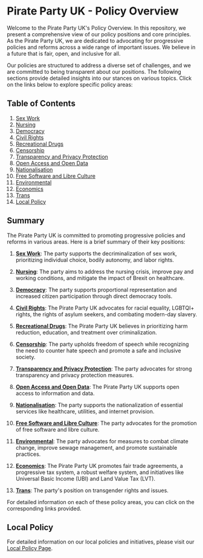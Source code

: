 # Pirate Party UK - Policy Overview

Welcome to the Pirate Party UK's Policy Overview. In this repository, we present a comprehensive view of our policy positions and core principles. As the Pirate Party UK, we are dedicated to advocating for progressive policies and reforms across a wide range of important issues. We believe in a future that is fair, open, and inclusive for all.

Our policies are structured to address a diverse set of challenges, and we are committed to being transparent about our positions. The following sections provide detailed insights into our stances on various topics. Click on the links below to explore specific policy areas:

## Table of Contents
1. [Sex Work](sex_work.md)
2. [Nursing](./Heath/nursing.md)
3. [Democracy](democracy.md)
4. [Civil Rights](civil_rights.md)
5. [Recreational Drugs](recreational_drugs.md)
6. [Censorship](censorship.md)
7. [Transparency and Privacy Protection](transparency_and_privacy_protection.md)
8. [Open Access and Open Data](open_access_and_open_data_policy.md)
9. [Nationalisation](nationalisation.md)
10. [Free Software and Libre Culture](free_software_and_libre_culture_advocacy.md)
11. [Environmental](environmental.md)
12. [Economics](economics.md)
13. [Trans](Trans.md)
14. [Local Policy](./local/readme.md)


## Summary

The Pirate Party UK is committed to promoting progressive policies and reforms in various areas. Here is a brief summary of their key positions:

1. [**Sex Work**](sex_work.md): The party supports the decriminalization of sex work, prioritizing individual choice, bodily autonomy, and labor rights.

2. [**Nursing**](nursing.md): The party aims to address the nursing crisis, improve pay and working conditions, and mitigate the impact of Brexit on healthcare.

3. [**Democracy**](democracy.md): The party supports proportional representation and increased citizen participation through direct democracy tools.

4. [**Civil Rights**](civil_rights.md): The Pirate Party UK advocates for racial equality, LGBTQI+ rights, the rights of asylum seekers, and combating modern-day slavery.

5. [**Recreational Drugs**](recreational_drugs.md): The Pirate Party UK believes in prioritizing harm reduction, education, and treatment over criminalization.

6. [**Censorship**](censorship.md): The party upholds freedom of speech while recognizing the need to counter hate speech and promote a safe and inclusive society.

7. [**Transparency and Privacy Protection**](transparency_and_privacy_protection.md): The party advocates for strong transparency and privacy protection measures.

8. [**Open Access and Open Data**](open_access_and_open_data_policy.md): The Pirate Party UK supports open access to information and data.

9. [**Nationalisation**](nationalisation.md): The party supports the nationalization of essential services like healthcare, utilities, and internet provision.

10. [**Free Software and Libre Culture**](free_software_and_libre_culture_advocacy.md): The party advocates for the promotion of free software and libre culture.

11. [**Environmental**](environmental.md): The party advocates for measures to combat climate change, improve sewage management, and promote sustainable practices.

12. [**Economics**](economics.md): The Pirate Party UK promotes fair trade agreements, a progressive tax system, a robust welfare system, and initiatives like Universal Basic Income (UBI) and Land Value Tax (LVT).

13. [**Trans**](Trans.md): The party's position on transgender rights and issues.

For detailed information on each of these policy areas, you can click on the corresponding links provided.


## Local Policy
For detailed information on our local policies and initiatives, please visit our [Local Policy Page](./local/readme.md).